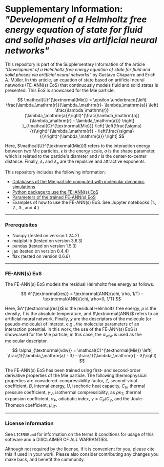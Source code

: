 # Supplementary Information: *"Development of a Helmholtz free energy equation of state for fluid and solid phases via artificial neural networks"*

This repository is part of the Supplementary Information of the article *"Development of a Helmholtz free energy equation of state for fluid and solid phases via artificial neural networks"* by Gustavo Chaparro and Erich A. Müller. In this article, an equation of state based on artificial neural networks (FE-ANN(s) EoS) that continuously models fluid and solid states is presented. This EoS is showcased for the Mie particle.


$$ \mathcal{U}^{\textnormal{Mie}} = \epsilon  \underbrace{\left[ \frac{\lambda_\mathrm{r}}{\lambda_\mathrm{r}- \lambda_\mathrm{a}} \left( \frac{\lambda_\mathrm{r}}{\lambda_\mathrm{a}}\right)^{\frac{\lambda_\mathrm{a}}{\lambda_\mathrm{r} - \lambda_\mathrm{a}}} \right] }_{\mathcal{C}^{\textnormal{Mie}}} \left[ \left(\frac{\sigma}{r}\right)^{\lambda_\mathrm{r}} -  \left(\frac{\sigma}{r}\right)^{\lambda_\mathrm{a}} \right] $$

Here, $\mathcal{U}^{\textnormal{Mie}}$ refers to the interaction energy between two Mie particles, $\epsilon$ is the energy scale, $\sigma$ is the shape parameter, which is related to the particle's diameter and $r$ is the center-to-center distance. Finally, $\lambda_\mathrm{r}$ and $\lambda_\mathrm{a}$ are the repulsive and attractive exponents.


This repository includes the following information:
- [Databases of the Mie particle computed with molecular dynamics simulations](./database)
- [Python package to use the FE-ANN(s) EoS](./feanns_eos)
- [Parameters of the trained FE-ANN(s) EoS](./eos_params)
- Examples of how to use the FE-ANN(s) EoS. See Jupyter notebooks (1., 2., 3., and 4.)

------
### Prerequisites
- Numpy (tested on version 1.24.2)
- matplotlib (tested on version 3.6.3)
- pandas (tested on version 1.5.3)
- jax (tested on version 0.4.4)
- flax (tested on version 0.6.6)

-----
### FE-ANN(s) EoS 

The FE-ANN(s) EoS models the residual Helmholtz free energy as follows.

$$ A^{\textnormal{res}} = \textnormal{ANN}(\chi, \rho, 1/T) - \textnormal{ANN}(\chi, \rho=0, 1/T) $$

Here, $A^{\textnormal{res}}$ is the residual Helmholtz free energy, $\rho$ is the density, $T$ is the absolute temperature, and $\textnormal{ANN}$ refers to an artificial neural network. Finally, $\chi$ are the descriptors of the molecule (or pseudo-molecule) of interest, e.g., the molecular parameters of an interaction potential. In this work, the use of the FE-ANN(s) EoS is showcased for the Mie particle; in this case, the $\alpha_{vdw}$ is used as the molecular descriptor.

$$ \alpha_{\textnormal{vdw}} = \mathcal{C}^{\textnormal{Mie}} \left( \frac{1}{\lambda_\mathrm{a} - 3} - \frac{1}{\lambda_\mathrm{r} - 3}\right)  $$

The FE-ANN(s) EoS has been trained using first- and second-order derivative properties of the Mie particle. The following thermophysical properties are considered: compressibility factor, $Z$, second-virial coefficient, ${B}$, internal energy, ${U}$, isochoric heat capacity, ${C_V}$, thermal pressure coefficient, ${\gamma_V}$, isothermal compressibility, as ${\rho\kappa_T}$, thermal expansion coefficient, $\alpha_P$, adiabatic index, ${\gamma=C_P/C_V}$, and the Joule-Thomson coefficient, ${\mu_\mathrm{JT}}$.

------
### License information

See ``LICENSE.md`` for information on the terms & conditions for usage of this software and a DISCLAIMER OF ALL WARRANTIES.

Although not required by the license, if it is convenient for you, please cite this if used in your work. Please also consider contributing any changes you make back, and benefit the community.
